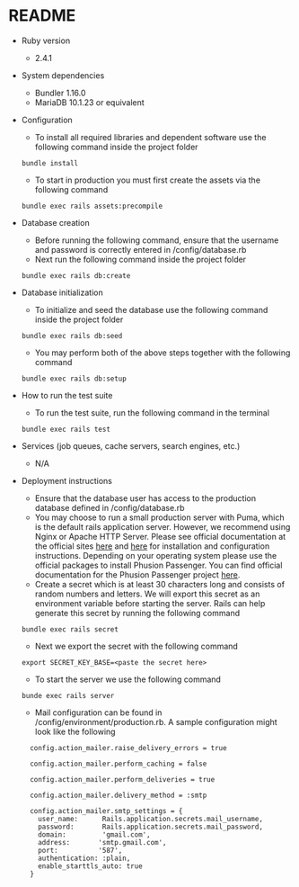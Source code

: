 # README

* Ruby version
  * 2.4.1

* System dependencies
  * Bundler 1.16.0
  * MariaDB 10.1.23 or equivalent

* Configuration
  * To install all required libraries and dependent software use the following command inside the project folder

  ```
  bundle install
  ```

  * To start in production you must first create the assets via the following command

  ```
  bundle exec rails assets:precompile
  ```

* Database creation
  * Before running the following command, ensure that the username and password is correctly entered in /config/database.rb
  * Next run the following command inside the project folder

  ```
  bundle exec rails db:create
  ```

* Database initialization
  * To initialize and seed the database use the following command inside the project folder

  ```
  bundle exec rails db:seed
  ```

  * You may perform both of the above steps together with the following command

  ```
  bundle exec rails db:setup
  ```

* How to run the test suite
  * To run the test suite, run the following command in the terminal

  ```
  bundle exec rails test
  ```

* Services (job queues, cache servers, search engines, etc.)
  * N/A

* Deployment instructions
  * Ensure that the database user has access to the production database defined in /config/database.rb
  * You may choose to run a small production server with Puma, which is the default rails application server. However, we recommend using Nginx or Apache HTTP Server. Please see official documentation at the official sites [here](https://nginx.org/en/docs/) and [here](https://httpd.apache.org/docs/2.4/) for installation and configuration instructions. Depending on your operating system please use the official packages to install Phusion Passenger. You can find official documentation for the Phusion Passenger project [here](https://www.phusionpassenger.com/library/deploy/nginx/deploy/ruby/).
  * Create a secret which is at least 30 characters long and consists of random numbers and letters. We will export this secret as an environment variable before starting the server. Rails can help generate this secret by running the following command

  ```
  bundle exec rails secret
  ```

  * Next we export the secret with the following command

  ```
  export SECRET_KEY_BASE=<paste the secret here>
  ```

  * To start the server we use the following command

  ```
  bunde exec rails server
  ```

  * Mail configuration can be found in /config/environment/production.rb. A sample configuration might look like the following

  ```
    config.action_mailer.raise_delivery_errors = true

    config.action_mailer.perform_caching = false

    config.action_mailer.perform_deliveries = true

    config.action_mailer.delivery_method = :smtp

    config.action_mailer.smtp_settings = {
      user_name:      Rails.application.secrets.mail_username,
      password:       Rails.application.secrets.mail_password,
      domain:         'gmail.com',
      address:       'smtp.gmail.com',
      port:          '587',
      authentication: :plain,
      enable_starttls_auto: true
    }

  ```
